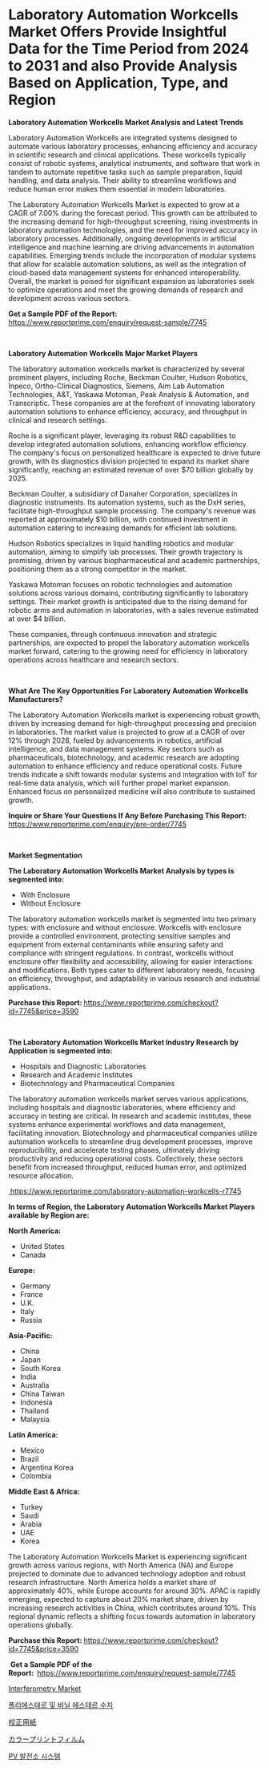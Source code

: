 <p><h1>Laboratory Automation Workcells Market Offers Provide Insightful Data for the Time Period from 2024 to 2031 and also Provide Analysis Based on Application, Type, and Region</h1></p><p><strong>Laboratory Automation Workcells Market Analysis and Latest Trends</strong></p>
<p><p>Laboratory Automation Workcells are integrated systems designed to automate various laboratory processes, enhancing efficiency and accuracy in scientific research and clinical applications. These workcells typically consist of robotic systems, analytical instruments, and software that work in tandem to automate repetitive tasks such as sample preparation, liquid handling, and data analysis. Their ability to streamline workflows and reduce human error makes them essential in modern laboratories.</p><p>The Laboratory Automation Workcells Market is expected to grow at a CAGR of 7.00% during the forecast period. This growth can be attributed to the increasing demand for high-throughput screening, rising investments in laboratory automation technologies, and the need for improved accuracy in laboratory processes. Additionally, ongoing developments in artificial intelligence and machine learning are driving advancements in automation capabilities. Emerging trends include the incorporation of modular systems that allow for scalable automation solutions, as well as the integration of cloud-based data management systems for enhanced interoperability. Overall, the market is poised for significant expansion as laboratories seek to optimize operations and meet the growing demands of research and development across various sectors.</p></p>
<p><strong>Get a Sample PDF of the Report:&nbsp;</strong> <a href="https://www.reportprime.com/enquiry/request-sample/7745">https://www.reportprime.com/enquiry/request-sample/7745</a></p>
<p>&nbsp;</p>
<p><strong>Laboratory Automation Workcells Major Market Players</strong></p>
<p><p>The laboratory automation workcells market is characterized by several prominent players, including Roche, Beckman Coulter, Hudson Robotics, Inpeco, Ortho-Clinical Diagnostics, Siemens, Aim Lab Automation Technologies, A&T, Yaskawa Motoman, Peak Analysis & Automation, and Transcriptic. These companies are at the forefront of innovating laboratory automation solutions to enhance efficiency, accuracy, and throughput in clinical and research settings.</p><p>Roche is a significant player, leveraging its robust R&D capabilities to develop integrated automation solutions, enhancing workflow efficiency. The company's focus on personalized healthcare is expected to drive future growth, with its diagnostics division projected to expand its market share significantly, reaching an estimated revenue of over $70 billion globally by 2025.</p><p>Beckman Coulter, a subsidiary of Danaher Corporation, specializes in diagnostic instruments. Its automation systems, such as the DxH series, facilitate high-throughput sample processing. The company's revenue was reported at approximately $10 billion, with continued investment in automation catering to increasing demands for efficient lab solutions.</p><p>Hudson Robotics specializes in liquid handling robotics and modular automation, aiming to simplify lab processes. Their growth trajectory is promising, driven by various biopharmaceutical and academic partnerships, positioning them as a strong competitor in the market.</p><p>Yaskawa Motoman focuses on robotic technologies and automation solutions across various domains, contributing significantly to laboratory settings. Their market growth is anticipated due to the rising demand for robotic arms and automation in laboratories, with a sales revenue estimated at over $4 billion.</p><p>These companies, through continuous innovation and strategic partnerships, are expected to propel the laboratory automation workcells market forward, catering to the growing need for efficiency in laboratory operations across healthcare and research sectors.</p></p>
<p>&nbsp;</p>
<p><strong>What Are The Key Opportunities For Laboratory Automation Workcells Manufacturers?</strong></p>
<p><p>The Laboratory Automation Workcells market is experiencing robust growth, driven by increasing demand for high-throughput processing and precision in laboratories. The market value is projected to grow at a CAGR of over 12% through 2028, fueled by advancements in robotics, artificial intelligence, and data management systems. Key sectors such as pharmaceuticals, biotechnology, and academic research are adopting automation to enhance efficiency and reduce operational costs. Future trends indicate a shift towards modular systems and integration with IoT for real-time data analysis, which will further propel market expansion. Enhanced focus on personalized medicine will also contribute to sustained growth.</p></p>
<p><strong>Inquire or Share Your Questions If Any Before Purchasing This Report:</strong> <a href="https://www.reportprime.com/enquiry/pre-order/7745">https://www.reportprime.com/enquiry/pre-order/7745</a></p>
<p>&nbsp;</p>
<p><strong>Market Segmentation</strong></p>
<p><strong>The Laboratory Automation Workcells Market Analysis by types is segmented into:</strong></p>
<p><ul><li>With Enclosure</li><li>Without Enclosure</li></ul></p>
<p><p>The laboratory automation workcells market is segmented into two primary types: with enclosure and without enclosure. Workcells with enclosure provide a controlled environment, protecting sensitive samples and equipment from external contaminants while ensuring safety and compliance with stringent regulations. In contrast, workcells without enclosure offer flexibility and accessibility, allowing for easier interactions and modifications. Both types cater to different laboratory needs, focusing on efficiency, throughput, and adaptability in various research and industrial applications.</p></p>
<p><strong>Purchase this Report:&nbsp;</strong><a href="https://www.reportprime.com/checkout?id=7745&price=3590">https://www.reportprime.com/checkout?id=7745&price=3590</a></p>
<p>&nbsp;</p>
<p><strong>The Laboratory Automation Workcells Market Industry Research by Application is segmented into:</strong></p>
<p><ul><li>Hospitals and Diagnostic Laboratories</li><li>Research and Academic Institutes</li><li>Biotechnology and Pharmaceutical Companies</li></ul></p>
<p><p>The laboratory automation workcells market serves various applications, including hospitals and diagnostic laboratories, where efficiency and accuracy in testing are critical. In research and academic institutes, these systems enhance experimental workflows and data management, facilitating innovation. Biotechnology and pharmaceutical companies utilize automation workcells to streamline drug development processes, improve reproducibility, and accelerate testing phases, ultimately driving productivity and reducing operational costs. Collectively, these sectors benefit from increased throughput, reduced human error, and optimized resource allocation.</p></p>
<p><a href="https://www.reportprime.com/laboratory-automation-workcells-r7745">&nbsp;https://www.reportprime.com/laboratory-automation-workcells-r7745</a></p>
<p><strong>In terms of Region, the Laboratory Automation Workcells Market Players available by Region are:</strong></p>
<p>
    <p> <strong> North America: </strong>
        <ul>
            <li>United States</li>
            <li>Canada</li>
        </ul>
        </p> 
    <p> <strong> Europe: </strong>
        <ul>
            <li>Germany</li>
            <li>France</li>
            <li>U.K.</li>
            <li>Italy</li>
            <li>Russia</li>
        </ul>
        </p> 
    <p> <strong> Asia-Pacific: </strong>
        <ul>
            <li>China</li>
            <li>Japan</li>
            <li>South Korea</li>
            <li>India</li>
            <li>Australia</li>
            <li>China Taiwan</li>
            <li>Indonesia</li>
            <li>Thailand</li>
            <li>Malaysia</li>
        </ul>
        </p> 
    <p> <strong> Latin America: </strong>
        <ul>
            <li>Mexico</li>
            <li>Brazil</li>
            <li>Argentina Korea</li>
            <li>Colombia</li>
        </ul>
        </p> 
    <p> <strong> Middle East & Africa: </strong>
        <ul>
            <li>Turkey</li>
            <li>Saudi</li>
            <li>Arabia</li>
            <li>UAE</li>
            <li>Korea</li>
        </ul>
    </p>
    </p>
<p><p>The Laboratory Automation Workcells Market is experiencing significant growth across various regions, with North America (NA) and Europe projected to dominate due to advanced technology adoption and robust research infrastructure. North America holds a market share of approximately 40%, while Europe accounts for around 30%. APAC is rapidly emerging, expected to capture about 20% market share, driven by increasing research activities in China, which contributes around 10%. This regional dynamic reflects a shifting focus towards automation in laboratory operations globally.</p></p>
<p><strong>Purchase this Report: </strong><a href="https://www.reportprime.com/checkout?id=7745&price=3590">https://www.reportprime.com/checkout?id=7745&price=3590</a></p>
<p>&nbsp;<strong>Get a Sample PDF of the Report:&nbsp;&nbsp;</strong><a href="https://www.reportprime.com/enquiry/request-sample/7745">https://www.reportprime.com/enquiry/request-sample/7745</a></p>
<p><strong></strong></p>
<p><p><a href="https://github.com/naodanhluon8/Market-Research-Report-List-1/blob/main/interferometry-market.md">Interferometry Market</a></p><p><a href="https://medium.com/@nazminrahman651/polyester-vinyl-ester-resins-market-%EC%9D%98-%EA%B8%80%EB%A1%9C%EB%B2%8C-%EC%8B%9C%EC%9E%A5-%EA%B0%9C%EC%9A%94%EB%8A%94-%EC%A0%84-%EC%84%B8%EA%B3%84-%EB%B0%8F-%EC%A3%BC%EC%9A%94-%EC%8B%9C%EC%9E%A5%EC%9D%98-%EC%82%B0%EC%97%85%EC%97%90-%EC%98%81%ED%96%A5%EC%9D%84-%EB%AF%B8%EC%B9%98%EB%8A%94-%EC%A3%BC%EC%9A%94-%ED%8A%B8%EB%A0%8C%EB%93%9C%EC%97%90-%EB%8C%80%ED%95%9C-%EB%8F%85%ED%8A%B9%ED%95%9C-%EA%B4%80%EC%A0%90%EC%9D%84-680f9deb99e7">폴리에스테르 및 비닐 에스테르 수지</a></p><p><a href="https://medium.com/@isaurapx9xsianez/proofing-paper-market-%E3%81%AE%E3%82%B0%E3%83%AD%E3%83%BC%E3%83%90%E3%83%AB%E5%B8%82%E5%A0%B4%E6%A6%82%E8%A6%81%E3%81%AF-%E4%B8%96%E7%95%8C%E3%81%8A%E3%82%88%E3%81%B3%E4%B8%BB%E8%A6%81%E5%B8%82%E5%A0%B4%E3%81%AB%E3%81%8A%E3%81%91%E3%82%8B%E6%A5%AD%E7%95%8C%E3%81%AB%E5%BD%B1%E9%9F%BF%E3%82%92%E4%B8%8E%E3%81%88%E3%82%8B%E4%B8%BB%E8%A6%81%E3%81%AA%E3%83%88%E3%83%AC%E3%83%B3%E3%83%89%E3%81%AB%E3%81%A4%E3%81%84%E3%81%A6-%E7%8B%AC%E8%87%AA%E3%81%AE%E8%A6%96%E7%82%B9%E3%82%92%E6%8F%90%E4%BE%9B%E3%81%97%E3%81%BE%E3%81%99-eb67e5970895">校正用紙</a></p><p><a href="https://medium.com/@isaurapx9xsianez/color-print-film-market-%E3%81%AE%E3%82%B0%E3%83%AD%E3%83%BC%E3%83%90%E3%83%AB%E5%B8%82%E5%A0%B4%E6%A6%82%E8%A6%81%E3%81%AF-%E4%B8%96%E7%95%8C%E3%81%8A%E3%82%88%E3%81%B3%E4%B8%BB%E8%A6%81%E5%B8%82%E5%A0%B4%E3%81%AB%E3%81%8A%E3%81%91%E3%82%8B%E6%A5%AD%E7%95%8C%E3%81%AB%E5%BD%B1%E9%9F%BF%E3%82%92%E4%B8%8E%E3%81%88%E3%82%8B%E4%B8%BB%E8%A6%81%E3%81%AA%E3%83%88%E3%83%AC%E3%83%B3%E3%83%89%E3%81%AB%E3%81%A4%E3%81%84%E3%81%A6-%E7%8B%AC%E8%87%AA%E3%81%AE%E8%A6%96%E7%82%B9%E3%82%92%E6%8F%90%E4%BE%9B%E3%81%97%E3%81%BE%E3%81%99-1f7022333a50">カラープリントフィルム</a></p><p><a href="https://medium.com/@nazminrahman651/%EC%8B%9C%EC%9E%A5-%EC%98%88%EC%B8%A1-%EB%B3%80%ED%99%94-%EA%B8%80%EB%A1%9C%EB%B2%8C-pv-%EB%B0%9C%EC%A0%84%EC%86%8C-%EC%8B%9C%EC%8A%A4%ED%85%9C-%EC%8B%9C%EC%9E%A5-%EB%8F%99%ED%96%A5-%EB%B0%8F-%EB%AF%B8%EB%9E%98-%ED%8A%B8%EB%A0%8C%EB%93%9C-2024-2031-bcdad14148a3">PV 발전소 시스템</a></p></p>